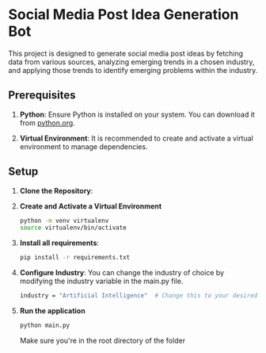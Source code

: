 # Social Media Post Idea Generation Bot

This project is designed to generate social media post ideas by fetching data from various sources, analyzing emerging trends in a chosen industry, and applying those trends to identify emerging problems within the industry.

## Prerequisites

1. **Python**: Ensure Python is installed on your system. You can download it from [python.org](https://www.python.org/downloads/).

2. **Virtual Environment**: It is recommended to create and activate a virtual environment to manage dependencies.

## Setup

1. **Clone the Repository**:

2. **Create and Activate a Virtual Environment**
    ```sh
    python -m venv virtualenv
    source virtualenv/bin/activate 
    ```
3. **Install all requirements**:
    ```sh
    pip install -r requirements.txt
    ```

4. **Configure Industry**: You can change the industry of choice by modifying the industry variable in the main.py file.
    ``` sh
    industry = "Artificial Intelligence"  # Change this to your desired industry
    ```
5. **Run the application**
    ``` sh
    python main.py
    ```
    Make sure you're in the root directory of the folder 